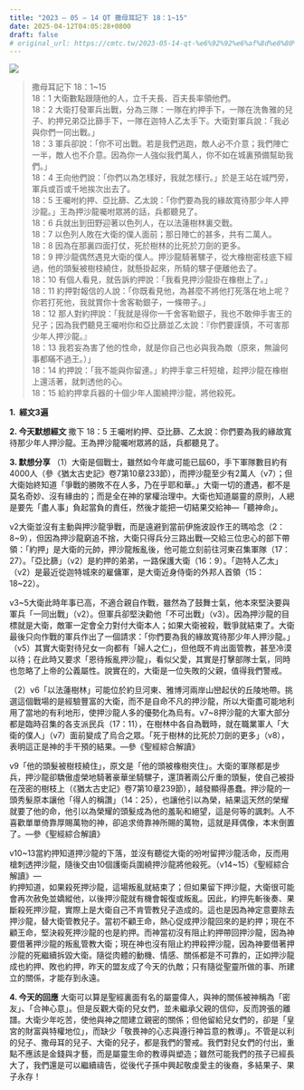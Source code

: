 ```yaml
---
title: "2023 – 05 – 14 QT 撒母耳記下 18：1~15"
date: 2025-04-12T04:05:28+0800
draft: false
# original_url: https://cmtc.tw/2023-05-14-qt-%e6%92%92%e6%af%8d%e8%80%b3%e8%a8%98%e4%b8%8b-18%ef%bc%9a115
---
```


![](/images/qt.jpg)
> 撒母耳記下 18：1\~15  
> 18：1 大衛數點跟隨他的人，立千夫長、百夫長率領他們。  
> 18：2 大衛打發軍兵出戰，分為三隊：一隊在約押手下，一隊在洗魯雅的兒子、約押兄弟亞比篩手下，一隊在迦特人乙太手下。大衛對軍兵說：「我必與你們一同出戰。」  
> 18：3 軍兵卻說：「你不可出戰。若是我們逃跑，敵人必不介意；我們陣亡一半，敵人也不介意。因為你一人強似我們萬人，你不如在城裏預備幫助我們。」  
> 18：4 王向他們說：「你們以為怎樣好，我就怎樣行。」於是王站在城門旁，軍兵或百或千地挨次出去了。  
> 18：5 王囑咐約押、亞比篩、乙太說：「你們要為我的緣故寬待那少年人押沙龍。」王為押沙龍囑咐眾將的話，兵都聽見了。  
> 18：6 兵就出到田野迎著以色列人，在以法蓮樹林裏交戰。  
> 18：7 以色列人敗在大衛的僕人面前；那日陣亡的甚多，共有二萬人。  
> 18：8 因為在那裏四面打仗，死於樹林的比死於刀劍的更多。  
> 18：9 押沙龍偶然遇見大衛的僕人。押沙龍騎著騾子，從大橡樹密枝底下經過，他的頭髮被樹枝繞住，就懸掛起來，所騎的騾子便離他去了。  
> 18：10 有個人看見，就告訴約押說：「我看見押沙龍掛在橡樹上了。」  
> 18：11 約押對報信的人說：「你既看見他，為甚麼不將他打死落在地上呢？你若打死他，我就賞你十舍客勒銀子，一條帶子。」  
> 18：12 那人對約押說：「我就是得你一千舍客勒銀子，我也不敢伸手害王的兒子；因為我們聽見王囑咐你和亞比篩並乙太說：『你們要謹慎，不可害那少年人押沙龍。』  
> 18：13 我若妄為害了他的性命，就是你自己也必與我為敵（原來，無論何事都瞞不過王。）」  
> 18：14 約押說：「我不能與你留連。」約押手拿三杆短槍，趁押沙龍在橡樹上還活著，就刺透他的心。  
> 18：15 給約押拿兵器的十個少年人圍繞押沙龍，將他殺死。

**1.  經文3遍**

**2. 今天默想經文**
撒下 18：5 王囑咐約押、亞比篩、乙太說：你們要為我的緣故寬待那少年人押沙龍。王為押沙龍囑咐眾將的話，兵都聽見了。

**3. 默想分享**
（1）大衛是個戰士，雖然如今年歲可能已屆60，手下軍隊數目約有4000人（參《猶太古史記》卷7第10章233節），而押沙龍至少有2萬人（v7）；但大衛始終知道「爭戰的勝敗不在人多，乃在乎耶和華。」大衛一切的遭遇，都不是莫名奇妙、沒有緣由的；而是全在神的掌權治理中。大衛也知道屬靈的原則，人總是要先「盡人事」負起當負的責任，然後才能把一切結果交給神—「聽神命」。

v2大衛並沒有主動與押沙龍爭戰，而是遠避到當前伊施波設作王的瑪哈念（2：8\~9），但因為押沙龍窮追不捨，大衛只得兵分三路出戰—交給三位忠心的部下帶領：「約押」是大衛的元帥，押沙龍叛亂後，他可能立刻前往河東召集軍隊（17：27）。「亞比篩」（v2）是約押的弟弟，一路保護大衛（16：9）。「迦特人乙太」（v2）是最近從迦特城來的雇傭軍，是大衛近身侍衛的外邦人首領（15：18\~22）。

v3\~5大衛此時年事已高，不適合親自作戰，雖然為了鼓舞士氣，他本來堅決要與軍兵「一同出戰」（v2）。但軍兵卻堅決勸他「不可出戰」（v3）。因為押沙龍的目標就是大衛，敵軍一定會全力對付大衛本人；如果大衛被殺，戰爭就結束了。大衛最後只向作戰的軍兵作出了一個請求：「你們要為我的緣故寬待那少年人押沙龍。」（v5）其實大衛對待兒女一向都有「婦人之仁」，但他既不肯出面管教，甚至冷漠以待；在此時又要求「恩待叛亂押沙龍」，看似父愛，其實是打擊部隊士氣，同時也忽略了上帝的公義屬性。說實在的，大衛是一位失敗的父親，值得我們警戒。

（2）v6「以法蓮樹林」可能位於約旦河東、雅博河兩岸山巒起伏的丘陵地帶。挑選這個戰場的是經驗豐富的大衛，而不是自命不凡的押沙龍，所以大衛盡可能地利用了當地的有利地形，使押沙龍人多的優勢化為烏有。v7\~8押沙龍的大軍大部分都是臨時召集的各支派民兵（17：11），在樹林中各自為戰時，就在職業軍人「大衛的僕人」（v7）面前變成了烏合之眾。「死于樹林的比死於刀劍的更多」（v8），表明這正是神的手干預的結果。—參《聖經綜合解讀》

v9「他的頭髮被樹枝繞住」，原文是「他的頭被橡樹夾住」。大衛的軍隊都是步兵，押沙龍卻驕傲虛榮地騎著豪華坐騎騾子，還頂著兩公斤重的頭髮，使自己被掛在茂密的樹枝上（《猶太古史記》卷7第10章239節），越發顯得愚蠢。押沙龍的一頭秀髮原本讓他「得人的稱讚」（14：25），也讓他引以為榮，結果這天然的榮耀就要了他的命，他引以為榮耀的頭髮成為他的羞恥和絕望，這是何等的諷刺。人不喜歡單單倚靠厚賜萬物的神，卻追求倚靠神所賜的萬物，這就是拜偶像，本末倒置了。—參《聖經綜合解讀》

v10\~13當約押知道押沙龍的下落，並沒有聽從大衛的吩咐留押沙龍活命，反而用槍刺透押沙龍，隨後交由10個護衛兵圍繞押沙龍將他殺死。（v14\~15）《聖經綜合解讀》—  
約押知道，如果殺死押沙龍，這場叛亂就結束了；但如果留下押沙龍，大衛很可能會再次赦免並嬌縱他，以後押沙龍就有機會報復或叛亂。因此，約押先斬後奏、果斷殺死押沙龍，實際上是大衛自己不肯管教兒子造成的。這也是因為神定意要除去押沙龍，替大衛管教兒子。當初不顧王命，熱心促成押沙龍回來的是約押；現在不顧王命，堅決殺死押沙龍的也是約押。而神當初沒有阻止約押帶回押沙龍，因為神要借著押沙龍的叛亂管教大衛；現在神也沒有阻止約押殺押沙龍，因為神要借著押沙龍的死繼續拆毀大衛。隨從肉體的動機、情感、關係都是不可靠的，正如押沙龍成也約押、敗也約押，昨天的盟友成了今天的仇敵；只有隨從聖靈所做的事、所建立的關係，才能存到永遠。

**4. 今天的回應**
大衛可以算是聖經裏面有名的屬靈偉人，與神的關係被神稱為「密友」、「合神心意」。但是反觀大衛的兒女們，並未繼承父親的信仰，反而誇張的離譜。大衛少年吃苦，使他與神之間建立親密的關係；但他留給兒女們的，卻是「皇宮的財富與特權地位」，而缺少「敬畏神的心志與遵行神旨意的教導」。不管是以利的兒子、撒母耳的兒子、大衛的兒子，都是我們的警戒。我們對兒女們的付出，重點不應該是金錢與才藝，而是屬靈生命的教導與塑造；雖然可能我們的孩子已經長大了，我們還是可以繼續禱告，從後代子孫中興起敬虔愛主的後裔，多結果子、果子永存！
